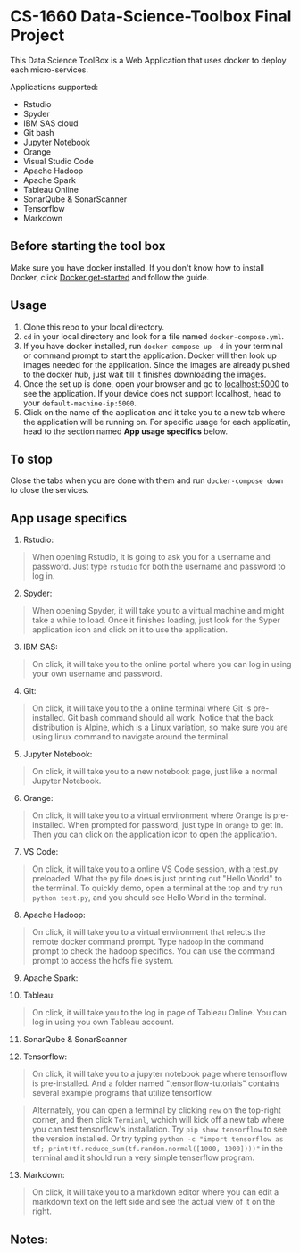 # CS-1660 Data-Science-Toolbox Final Project
This Data Science ToolBox is a Web Application that uses docker to deploy each micro-services. 

Applications supported: 
- Rstudio 
- Spyder
- IBM SAS cloud 
- Git bash
- Jupyter Notebook
- Orange
- Visual Studio Code
- Apache Hadoop
- Apache Spark
- Tableau Online
- SonarQube & SonarScanner
- Tensorflow
- Markdown

## Before starting the tool box
Make sure you have docker installed. If you don't know how to install Docker,
click [Docker get-started](https://www.docker.com/get-started) and follow the guide. 


## Usage
1. Clone this repo to your local directory. 
2. `cd` in your local directory and look for a file named `docker-compose.yml`.
3. If you have docker installed, run `docker-compose up -d` in your terminal or command prompt to start the application. 
	 Docker will then look up images needed for the application. Since the images are already pushed to the docker hub, just wait till it finishes downloading the images. 
4. Once the set up is done, open your browser and go to [localhost:5000](http://127.0.0.1:5000/) to see the application. If your device does not support localhost, head to your `default-machine-ip:5000`. 
5. Click on the name of the application and it take you to a new tab where the application will be running on. For specific usage for each applicatin, head to the section named **App usage specifics** below.

## To stop
Close the tabs when you are done with them and run `docker-compose down` to close the services.

## App usage specifics
1. Rstudio:
> When opening Rstudio, it is going to ask you for a username and password. Just type `rstudio` for both the username and password to log in. 

2. Spyder:
> When opening Spyder, it will take you to a virtual machine and might take a while to load. Once it finishes loading, just look for the Syper application icon and click on it to use the application.

3. IBM SAS:
> On click, it will take you to the online portal where you can log in using your own username and password. 

4. Git:
> On click, it will take you to the a online terminal where Git is pre-installed. Git bash command should all work. Notice that the back distribution is Alpine, which is a Linux variation, so make sure you are using linux command to navigate around the terminal. 

5. Jupyter Notebook:
> On click, it will take you to a new notebook page, just like a normal Jupyter Notebook. 

6. Orange:
> On click, it will take you to a virtual environment where Orange is pre-installed. When prompted for password, just type in `orange` to get in. Then you can click on the application icon to open the application. 

7. VS Code:
> On click, it will take you to a online VS Code session, with a test.py preloaded. What the py file does is just printing out "Hello World" to the terminal. To quickly demo, open a terminal at the top and try run `python test.py`, and you should see Hello World in the terminal. 

8. Apache Hadoop:
> On click, it will take you to a virtual environment that relects the remote docker command prompt. Type `hadoop` in the command prompt to check the hadoop specifics. You can use the command prompt to access the hdfs file system. 

9. Apache Spark:

10. Tableau:
> On click, it will take you to the log in page of Tableau Online. You can log in using you own Tableau account.

11. SonarQube & SonarScanner

12. Tensorflow:
> On click, it will take you to a jupyter notebook page where tensorflow is pre-installed. And a folder named "tensorflow-tutorials" contains several example programs that utilize tensorflow. 

> Alternately, you can open a terminal by clicking `new` on the top-right corner, and then click `Termianl`, wchich will kick off a new tab where you can test tensorflow's installation. Try `pip show tensorflow` to see the version installed. Or try typing `python -c "import tensorflow as tf; print(tf.reduce_sum(tf.random.normal([1000, 1000])))"` in the terminal and it should run a very simple tenserflow program. 

13. Markdown:
> On click, it will take you to a markdown editor where you can edit a markdown text on the left side and see the actual view of it on the right. 


## Notes:

